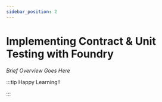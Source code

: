 ```yaml
---
sidebar_position: 2
---
```


# Implementing Contract & Unit Testing with Foundry

_Brief Overview Goes Here_

:::tip Happy Learning!!

<QuestButton text="Go To Quest" link="" />

:::
